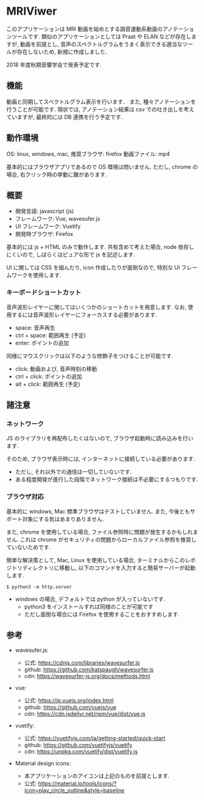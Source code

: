 # MRIViwer

このアプリケーションは MRI 動画を始めとする調音運動系動画のアノテーションツールです.
類似のアプリケーションとしては Praat や ELAN などが存在しますが,
動画を前提とし, 音声のスペクトルグラムをうまく表示できる適当なツールが存在しないため,
新規に作成しました．

2018 年度秋期音響学会で発表予定です.

## 機能

動画と同期してスペクトルグラム表示を行います．
また, 種々アノテーションを行うことが可能です.
現状では, アノテーション結果は csv での吐き出しを考えていますが,
最終的には DB 連携を行う予定です.


## 動作環境

OS: linux, windows, mac, 
推奨ブラウザ: firefox
動画ファイル: mp4

基本的にはブラウザアプリであるので OS 環境は問いません.
ただし, chrome の場合, 右クリック時の挙動に難があります.

## 概要

- 開発言語: javascript (js)
- フレームワーク:  Vue, wavesufer.js
- UI フレームワーク:  Vuetify
- 開発時ブラウザ: Firefox

基本的には js + HTML のみで動作します.
共有含めて考えた場合, node 依存しにくいので,
しばらくはピュアな形で js を記述します.

UI に関しては CSS を組んだり, icon 作成したりが面倒なので,
特別な UI フレームワークを使用します.

### キーボードショートカット

音声波形レイヤーに関してはいくつかのショートカットを用意します.
なお, 使用するには音声波形レイヤーにフォーカスする必要があります.

- space: 音声再生
- ctrl + space: 範囲再生 (予定)
- enter: ポイントの追加

同様にマウスクリックは以下のような修飾子をつけることが可能です.

- click: 動画および, 音声時刻の移動
- ctrl + click: ポイントの追加
- alt + click: 範囲再生 (予定)

## 諸注意

### ネットワーク

JS のライブラリを再配布したくはないので,
ブラウザ起動時に読み込みを行います.

そのため, ブラウザ表示時には, インターネットに接続している必要があります.

- ただし, それ以外での通信は一切していないです.
- ある程度開発が進行した段階でネットワーク接続は不必要にするつもりです.

### ブラウザ対応

基本的に windows, Mac 標準ブラウザはテストしていません.
また, 今後ともサポート対象にする気はあまりありません.

また, chrome を使用している場合,
ファイル参照時に問題が発生するかもしれません.
これは chrome がセキュリティの問題からローカルファイル参照を推奨していないためです.

簡単な解決策として, Mac, Linux を使用している場合,
ターミナルからこのレポジトリディレクトリに移動し,
以下のコマンドを入力すると簡易サーバーが起動します.

```
$ python3 -m http.server
```

- windows の場合, デフォルトでは python が入っていないです.
    - python3 をインストールすれば同様のことが可能です
    - ただし面倒な場合には Firefox を使用することをおすすめします.

## 参考

- wavesufer.js:
  - 公式: https://cdnjs.com/libraries/wavesurfer.js
  - github: https://github.com/katspaugh/wavesurfer.js
  - cdn: https://wavesurfer-js.org/docs/methods.html

- vue:
  - 公式: https://jp.vuejs.org/index.html
  - github: https://github.com/vuejs/vue
  - cdn: https://cdn.jsdelivr.net/npm/vue/dist/vue.js

- vuetify:
  - 公式: https://vuetifyjs.com/ja/getting-started/quick-start
  - github: https://github.com/vuetifyjs/vuetify
  - cdn: https://unpkg.com/vuetify/dist/vuetify.js

- Material design icons:
  - 本アプリケーションのアイコンは上記のものを前提とします.
  - 公式: https://material.io/tools/icons/?icon=play_circle_outline&style=baseline
